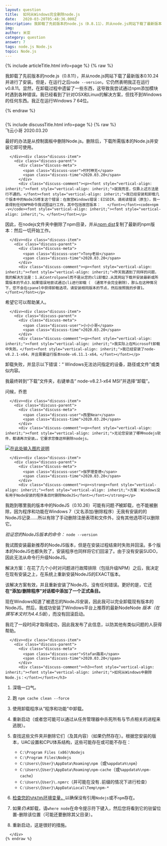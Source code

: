 ```yaml
---
layout: question
title:  如何从Windows完全删除node.js
date:   2020-03-20T05:48:36.000Z
description: 我卸载了先前版本的node.js（0.8.11），并从node.js网站下载了最新版本0.10.24并进行了安装。但是，在运行之后node --versi...
img: 
author: 米亚
category: question
answer: 7
tags: node.js Node.js
topic: Node.js
---
```

<div class="article-root">
  <div class="article">
    {% include articleTitle.html info=page %}
    {% raw %}
    <div class="article-content"><p><font style="vertical-align: inherit;"><font style="vertical-align: inherit;">我卸载了先前版本的node.js（0.8.11），并从node.js网站下载了最新版本0.10.24并进行了安装。</font><font style="vertical-align: inherit;">但是，在运行之后</font></font><code>node --version</code><font style="vertical-align: inherit;"><font style="vertical-align: inherit;">，它仍然表明我正在运行v0.8.11。</font><font style="vertical-align: inherit;">显然，在卸载过程中遗留了一些东西，这导致我尝试通过npm添加模块时遇到各种错误。</font><font style="vertical-align: inherit;">我已经看到了针对OSX和Linux的解决方案，但找不到Windows的任何东西。</font><font style="vertical-align: inherit;">我正在运行Windows 7 64位。</font></font></p></div>
    {% endraw %}
  </div>
  <p style="height: 0;width:0;overflow: hidden;"> 第2493篇《如何从Windows完全删除node.js》来自Winter(https://github.com/aiyld/aiyld.github.io)的站点</p>
  <div class="discuss-wrapper">
    {% include discussTitle.html info=page %}
    {% raw %}
    <div class="discuss-item">
        <div class="discuss-parent">
          <div class="discuss-meta">
            <span class="discuss-user">飞云小哥</span>
            <span class="discuss-time">2020.03.20</span>
          </div>
          <div class="discuss-comment"><p><font style="vertical-align: inherit;"><font style="vertical-align: inherit;">最好的办法是从控制面板中删除Node.js。</font><font style="vertical-align: inherit;">删除后，下载所需版本的Node.js并安装它即可使用。</font></font></p></div>
        </div>
        
      </div><div class="discuss-item">
        <div class="discuss-parent">
          <div class="discuss-meta">
            <span class="discuss-user">村村神无</span>
            <span class="discuss-time">2020.03.20</span>
          </div>
          <div class="discuss-comment"><p><font style="vertical-align: inherit;"><font style="vertical-align: inherit;">就我而言，仅靠上述方法是行不通的。</font><font style="vertical-align: inherit;">我已经安装和卸载几个版本中的NodeJS修复这个错误：在故宫Windows错误：EISDIR，请阅读错误（原生），我一直得到任何NPM命令我试图运行工作，其中包括故宫版本：   </font></font><code>npm -v</code><font style="vertical-align: inherit;"><font style="vertical-align: inherit;">。</font></font></p>

<p><font style="vertical-align: inherit;"><font style="vertical-align: inherit;">因此，在nodejs文件夹中删除了npm目录，并从</font></font><a href="http://nodejs.org/dist/npm/" rel="noreferrer"><font style="vertical-align: inherit;"><font style="vertical-align: inherit;">npm dist</font></font></a><font style="vertical-align: inherit;"><font style="vertical-align: inherit;">复制了最新的npm版本</font><font style="vertical-align: inherit;">：然后一切开始工作。</font></font></p></div>
        </div>
        
      </div><div class="discuss-item">
        <div class="discuss-parent">
          <div class="discuss-meta">
            <span class="discuss-user">Tony老丝</span>
            <span class="discuss-time">2020.03.20</span>
          </div>
          <div class="discuss-comment"><p><font style="vertical-align: inherit;"><font style="vertical-align: inherit;">昨天我遇到了同样的问题，我的解决方法是：1.从Controlpanel而不是从您的cli卸载2.从其网站下载并安装最新或所需版本的节点3.如果错误地尝试通过cli进行卸载（ （通常不会完全删除），那么在这种情况下，您不会在cpanel中获得卸载选项，请安装相同版本的节点，然后按照我的步骤1。</font></font></p>

<p><font style="vertical-align: inherit;"><font style="vertical-align: inherit;">希望它可以帮助某人。</font></font></p></div>
        </div>
        
      </div><div class="discuss-item">
        <div class="discuss-parent">
          <div class="discuss-meta">
            <span class="discuss-user">小小小哥</span>
            <span class="discuss-time">2020.03.20</span>
          </div>
          <div class="discuss-comment"><p><font style="vertical-align: inherit;"><font style="vertical-align: inherit;">我实际上在Microsoft卸载中失败。</font><font style="vertical-align: inherit;">我已经安装了node-v8.2.1-x64，并且需要运行版本node-v6.11.1-x64。</font></font></p>

<p><font style="vertical-align: inherit;"><font style="vertical-align: inherit;">卸载失败，并显示以下错误：“ Windows无法访问指定的设备，路径或文件”或类似内容。</font></font></p>

<p><font style="vertical-align: inherit;"><font style="vertical-align: inherit;">我最终转到“下载”文件夹，右键单击“ node-v8.2.1-x64 MSI”并选择“卸载”。</font></font></p>

<p><font style="vertical-align: inherit;"><font style="vertical-align: inherit;">问候，乔恩</font></font></p></div>
        </div>
        
      </div><div class="discuss-item">
        <div class="discuss-parent">
          <div class="discuss-meta">
            <span class="discuss-user">西里Near</span>
            <span class="discuss-time">2020.03.20</span>
          </div>
          <div class="discuss-comment"><p><font style="vertical-align: inherit;"><font style="vertical-align: inherit;">无论您安装了哪种nodejs软件，都请再次安装。。它要求您像这样删除nodejs。
</font></font><a href="https://i.stack.imgur.com/Ghyjy.png" rel="noreferrer"><img src="https://i.stack.imgur.com/Ghyjy.png" alt="在此处输入图片说明"></a></p></div>
        </div>
        
      </div><div class="discuss-item">
        <div class="discuss-parent">
          <div class="discuss-meta">
            <span class="discuss-user">伽罗理查德</span>
            <span class="discuss-time">2020.03.20</span>
          </div>
          <div class="discuss-comment"><p><strong><font style="vertical-align: inherit;"><font style="vertical-align: inherit;">方案：Windows没有用于Node安装的程序条目时删除NodeJS</font></font></strong></p>

<p><font style="vertical-align: inherit;"><font style="vertical-align: inherit;">我跑到哪里我的版本中的NodeJS（0.10.26）可能有问题</font></font><em><font style="vertical-align: inherit;"><font style="vertical-align: inherit;">不</font></font></em><font style="vertical-align: inherit;"><font style="vertical-align: inherit;">被卸载，也不能被删除，因为程序和功能在Windows 7（又名添加/删除程序）无我有安装的的NodeJS记录......所以有除了手动删除注册表项和文件外，没有其他选项可以删除它。</font></font></p>

<p><em><font style="vertical-align: inherit;"><font style="vertical-align: inherit;">验证您的NodeJS版本的命令：</font></font></em> <code>node --version</code></p>

<p><font style="vertical-align: inherit;"><font style="vertical-align: inherit;">我试图安装最新推荐的NodeJS版本，但是在安装过程结束时失败并回滚。</font><font style="vertical-align: inherit;">多个版本的NodeJS也都失败了，安装程序也同样将它们回滚了。</font><font style="vertical-align: inherit;">由于没有安装SUDO，因此无法从命令行升级NodeJS。</font></font></p>

<p><font style="vertical-align: inherit;"><font style="vertical-align: inherit;">解决方案：在花了几个小时对问题进行故障排除（包括升级NPM）之后，我决定在现有安装之上，在系统上重新安装NodeJS的EXACT版本。</font></font></p>

<p><font style="vertical-align: inherit;"><font style="vertical-align: inherit;">该解决方案有效，并且重新安装了NodeJS，没有任何错误。</font><font style="vertical-align: inherit;">更好的是，它还</font></font><strong><font style="vertical-align: inherit;"><font style="vertical-align: inherit;">在“添加/删除程序”对话框中添加了一个正式条目。</font></font></strong></p>

<p><font style="vertical-align: inherit;"><font style="vertical-align: inherit;">现在Windows知道了被遗忘的NodeJS安装，因此我可以完全卸载现有版本的NodeJS。</font><font style="vertical-align: inherit;">然后，我成功安装了Windows平台上推荐的最新NodeNode </font></font><em><font style="vertical-align: inherit;"><font style="vertical-align: inherit;">版本（在撰写本文时为4.4.5版</font></font></em><font style="vertical-align: inherit;"><font style="vertical-align: inherit;">），而没有回滚启动。</font></font></p>

<p><font style="vertical-align: inherit;"><font style="vertical-align: inherit;">我花了一段时间才取得成功，因此我发布了此信息，以防其他有类似问题的人获得帮助。</font></font></p></div>
        </div>
        
      </div><div class="discuss-item">
        <div class="discuss-parent">
          <div class="discuss-meta">
            <span class="discuss-user">Stafan路易</span>
            <span class="discuss-time">2020.03.20</span>
          </div>
          <div class="discuss-comment"><h3><font style="vertical-align: inherit;"><font style="vertical-align: inherit;">如何从Windows中删除Node.js：</font></font></h3>

<ol>
<li><p><font style="vertical-align: inherit;"><font style="vertical-align: inherit;">深吸一口气。</font></font></p></li>
<li><p><font style="vertical-align: inherit;"><font style="vertical-align: inherit;">跑 </font></font><code>npm cache clean --force</code></p></li>
<li><p><font style="vertical-align: inherit;"><font style="vertical-align: inherit;">使用卸载程序从“程序和功能”中卸载。</font></font></p></li>
<li><p><font style="vertical-align: inherit;"><font style="vertical-align: inherit;">重新启动（或者您可能可以通过从任务管理器中杀死所有与节点相关的进程来逃脱）。</font></font></p></li>
<li><p><font style="vertical-align: inherit;"><font style="vertical-align: inherit;">查找这些文件夹并删除它们（及其内容）（如果仍然存在）。</font><font style="vertical-align: inherit;">根据您安装的版本，UAC设置和CPU体系结构，这些可能存在或可能不存在：</font></font></p>

<ul>
<li><code>C:\Program Files (x86)\Nodejs</code></li>
<li><code>C:\Program Files\Nodejs</code></li>
<li><code>C:\Users\{User}\AppData\Roaming\npm</code><font style="vertical-align: inherit;"><font style="vertical-align: inherit;">（或</font></font><code>%appdata%\npm</code><font style="vertical-align: inherit;"><font style="vertical-align: inherit;">）</font></font></li>
<li><code>C:\Users\{User}\AppData\Roaming\npm-cache</code><font style="vertical-align: inherit;"><font style="vertical-align: inherit;">（或</font></font><code>%appdata%\npm-cache</code><font style="vertical-align: inherit;"><font style="vertical-align: inherit;">）</font></font></li>
<li><code>C:\Users\{User}\.npmrc</code><font style="vertical-align: inherit;"><font style="vertical-align: inherit;">（并可能在没有</font></font><code>.</code><font style="vertical-align: inherit;"><font style="vertical-align: inherit;">前缀的</font><font style="vertical-align: inherit;">情况下进行检查</font><font style="vertical-align: inherit;">）</font></font></li>
<li><code>C:\Users\{User}\AppData\Local\Temp\npm-*</code></li>
</ul></li>
<li><p><a href="https://stackoverflow.com/questions/141344/how-to-check-if-directory-exists-in-path"><font style="vertical-align: inherit;"><font style="vertical-align: inherit;">检查您的</font></font><code>%PATH%</code><font style="vertical-align: inherit;"><font style="vertical-align: inherit;">环境变量，</font></font></a><font style="vertical-align: inherit;"><font style="vertical-align: inherit;">以确保没有引用</font></font><code>Nodejs</code><font style="vertical-align: inherit;"><font style="vertical-align: inherit;">或不</font></font><code>npm</code><font style="vertical-align: inherit;"><font style="vertical-align: inherit;">存在。</font></font></p></li>
<li><p><font style="vertical-align: inherit;"><font style="vertical-align: inherit;">如果</font></font><em><font style="vertical-align: inherit;"><font style="vertical-align: inherit;">仍未</font></font></em><font style="vertical-align: inherit;"><font style="vertical-align: inherit;">卸载，请</font></font><code>where node</code><font style="vertical-align: inherit;"><font style="vertical-align: inherit;">在命令提示符下键入，然后您将看到它的驻留位置-删除该位置（可能还要删除其父目录）。</font></font></p></li>
<li><p><font style="vertical-align: inherit;"><font style="vertical-align: inherit;">重新启动，这是很好的措施。</font></font></p></li>
</ol></div>
        </div>
        
      </div>
    {% endraw %}
  </div>
<div>
